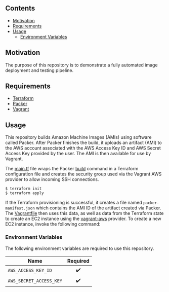 ## Contents

- [Motivation](#motivation)
- [Requirements](#requirements)
- [Usage](#usage)
  - [Environment Variables](#environment-variables)

## Motivation

The purpose of this repository is to demonstrate a fully automated image deployment and testing pipeline.

## Requirements

- [Terraform](https://www.terraform.io/downloads.html)
- [Packer](https://packer.io/downloads.html)
- [Vagrant](https://www.vagrantup.com/downloads.html)

## Usage

This repository builds Amazon Machine Images (AMIs) using software called Packer. After Packer finishes the build, it uploads an artifact (AMI) to the AWS account associated with the AWS Access Key ID and AWS Secret Access Key provided by the user. The AMI is then available for use by Vagrant.

The [main.tf](main.tf) file wraps the Packer [build](https://packer.io/docs/commands/build.html) command in a Terraform configuration file and creates the security group used via the Vagrant AWS provider to allow incoming SSH connections.

    $ terraform init
    $ terraform apply

If the Terraform provisioning is successful, it creates a file named `packer-manifest.json` which contains the AMI ID of the artifact created via Packer. The [Vagrantfile](Vagrantfile) then uses this data, as well as data from the Terraform state to create an EC2 instance using the [vagrant-aws](https://github.com/mitchellh/vagrant-aws) provider. To create a new EC2 instance, invoke the following command:

### Environment Variables

The following environment variables are required to use this repository.

| Name                    | Required           |
|-------------------------|:------------------:|
| `AWS_ACCESS_KEY_ID`     | :heavy_check_mark: |
| `AWS_SECRET_ACCESS_KEY` | :heavy_check_mark: | 
